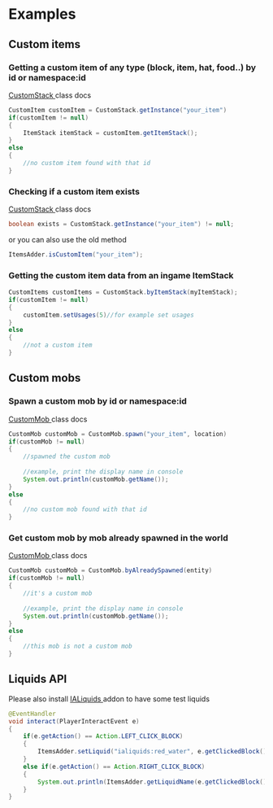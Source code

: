 # Examples

## Custom items

### Getting a custom item of any type \(block, item, hat, food..\) by id or namespace:id

[CustomStack ](https://github.com/LoneDev6/API-ItemsAdder/blob/master/src/main/java/dev/lone/itemsadder/api/CustomStack.java)class docs

```java
CustomItem customItem = CustomStack.getInstance("your_item")
if(customItem != null)
{
    ItemStack itemStack = customItem.getItemStack();
}
else
{
    //no custom item found with that id
}
```

### Checking if a custom item exists

[CustomStack ](https://github.com/LoneDev6/API-ItemsAdder/blob/master/src/main/java/dev/lone/itemsadder/api/CustomStack.java)class docs

```java
boolean exists = CustomStack.getInstance("your_item") != null;
```

or you can also use the old method

```java
ItemsAdder.isCustomItem("your_item");
```

### Getting the custom item data from an ingame ItemStack

```java
CustomItems customItems = CustomStack.byItemStack(myItemStack);
if(customItem != null)
{
    customItem.setUsages(5)//for example set usages
}
else
{
    //not a custom item
}
```

## Custom mobs

### Spawn a custom mob by id or namespace:id

[CustomMob ](https://github.com/LoneDev6/API-ItemsAdder/blob/master/src/main/java/dev/lone/itemsadder/api/CustomMob.java)class docs

```java
CustomMob customMob = CustomMob.spawn("your_item", location)
if(customMob != null)
{
    //spawned the custom mob
    
    //example, print the display name in console
    System.out.println(customMob.getName());
}
else
{
    //no custom mob found with that id
}
```

### Get custom mob by mob already spawned in the world

[CustomMob ](https://github.com/LoneDev6/API-ItemsAdder/blob/master/src/main/java/dev/lone/itemsadder/api/CustomMob.java)class docs

```java
CustomMob customMob = CustomMob.byAlreadySpawned(entity)
if(customMob != null)
{
    //it's a custom mob
    
    //example, print the display name in console
    System.out.println(customMob.getName());
}
else
{
    //this mob is not a custom mob
}
```

## Liquids API

Please also install [IALiquids ](https://www.spigotmc.org/resources/84386)addon to have some test liquids

```java
@EventHandler
void interact(PlayerInteractEvent e)
{
    if(e.getAction() == Action.LEFT_CLICK_BLOCK)
    {
        ItemsAdder.setLiquid("ialiquids:red_water", e.getClickedBlock().getLocation());
    }
    else if(e.getAction() == Action.RIGHT_CLICK_BLOCK)
    {
        System.out.println(ItemsAdder.getLiquidName(e.getClickedBlock().getRelative(e.getBlockFace()).getLocation()));
    }
}
```

